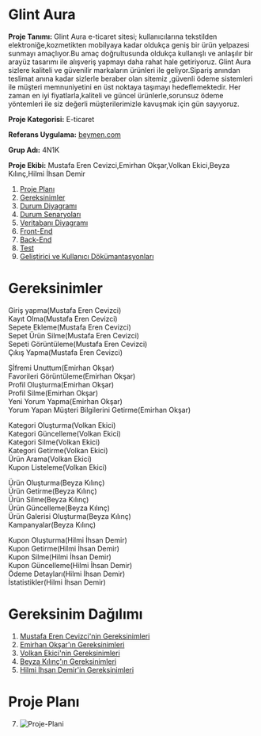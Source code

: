 # Glint Aura

**Proje Tanımı:** Glint Aura e-ticaret sitesi; kullanıcılarına tekstilden elektroniğe,kozmetikten mobilyaya kadar oldukça geniş bir ürün yelpazesi sunmayı amaçlıyor.Bu amaç doğrultusunda oldukça kullanışlı ve anlaşılır bir arayüz tasarımı ile alışveriş yapmayı daha rahat hale getiriyoruz.
Glint Aura sizlere kaliteli ve güvenilir markaların ürünleri ile geliyor.Sipariş anından teslimat anına kadar sizlerle beraber olan sitemiz ,güvenli ödeme sistemleri ile müşteri memnuniyetini en üst noktaya taşımayı hedeflemektedir.
Her zaman en iyi fiyatlarla,kaliteli ve güncel ürünlerle,sorunsuz ödeme yöntemleri ile siz değerli müşterilerimizle kavuşmak için gün sayıyoruz.<br>

**Proje Kategorisi:** E-ticaret

**Referans Uygulama:** [beymen.com](https://www.beymen.com/)

**Grup Adı:** 4N1K

**Proje Ekibi:** Mustafa Eren Cevizci,Emirhan Okşar,Volkan Ekici,Beyza Kılınç,Hilmi İhsan Demir


1. [Proje Planı](https://github.com/Erendile/GlintAura)
2. [Gereksinimler](https://github.com/Erendile/GlintAura)
3. [Durum Diyagramı](https://github.com/Erendile/GlintAura)
4. [Durum Senaryoları](https://github.com/Erendile/GlintAura)
5. [Veritabanı Diyagramı](https://github.com/Erendile/GlintAura)
6. [Front-End](https://github.com/Erendile/GlintAura)
7. [Back-End](https://github.com/Erendile/GlintAura)
8. [Test](https://github.com/Erendile/GlintAura)
9. [Geliştirici ve Kullanıcı Dökümantasyonları](https://github.com/Erendile/GlintAura)

# Gereksinimler
Giriş yapma(Mustafa Eren Cevizci)<br>
Kayıt Olma(Mustafa Eren Cevizci)<br>
Sepete Ekleme(Mustafa Eren Cevizci)<br> 
Sepet Ürün Silme(Mustafa Eren Cevizci)<br>
Sepeti Görüntüleme(Mustafa Eren Cevizci)<br> 
Çıkış Yapma(Mustafa Eren Cevizci)<br>

Şİfremi Unuttum(Emirhan Okşar)<br>
Favorileri Görüntüleme(Emirhan Okşar)<br>
Profil Oluşturma(Emirhan Okşar)<br>
Profil Silme(Emirhan Okşar)<br>
Yeni Yorum Yapma(Emirhan Okşar)<br>
Yorum Yapan Müşteri Bilgilerini Getirme(Emirhan Okşar)<br>

Kategori Oluşturma(Volkan Ekici)<br>
Kategori Güncelleme(Volkan Ekici)<br>
Kategori Silme(Volkan Ekici)<br>
Kategori Getirme(Volkan Ekici)<br>
Ürün Arama(Volkan Ekici)<br>
Kupon Listeleme(Volkan Ekici)<br>

Ürün Oluşturma(Beyza Kılınç)<br>
Ürün Getirme(Beyza Kılınç)<br>
Ürün Silme(Beyza Kılınç)<br>
Ürün Güncelleme(Beyza Kılınç)<br>
Ürün Galerisi Oluşturma(Beyza Kılınç)<br>
Kampanyalar(Beyza Kılınç)<br>

Kupon Oluşturma(Hilmi İhsan Demir)<br>
Kupon Getirme(Hilmi İhsan Demir)<br>
Kupon Silme(Hilmi İhsan Demir)<br>
Kupon Güncelleme(Hilmi İhsan Demir)<br>
Ödeme Detayları(Hilmi İhsan Demir)<br>
İstatistikler(Hilmi İhsan Demir)<br>

# Gereksinim Dağılımı

1. [Mustafa Eren Cevizci'nin Gereksinimleri](https://github.com/Erendile/GlintAura/blob/main/mustafa-eren-cevizci-gereksinimler.md)
2. [Emirhan Okşar'ın Gereksinimleri](https://github.com/Erendile/GlintAura/blob/main/emirhan-oksar-gereksinimler.md)
3. [Volkan Ekici'nin Gereksinimleri](https://github.com/Erendile/GlintAura/blob/main/volkan-ekici-gereksinimler.md)
4. [Beyza Kılınç'ın Gereksinimleri](https://github.com/Erendile/GlintAura/blob/main/beyza-kilinc-gereksinimler.md)
5. [Hilmi İhsan Demir'in Gereksinimleri](https://github.com/Erendile/GlintAura/blob/main/hilmi-ihsan-demir-gereksinimler.md)

# Proje Planı
7. ![Proje-Plani](https://github.com/Erendile/GlintAura/assets/77547268/f0cec686-f397-4794-9f90-ba20693e48d8)
